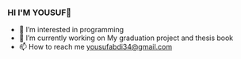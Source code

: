 ### HI I'M YOUSUF👋

- 👀 I’m interested in programming
- 🔭 I’m currently working on My graduation project and thesis book 
- 📫 How to reach me yousufabdi34@gmail.com
